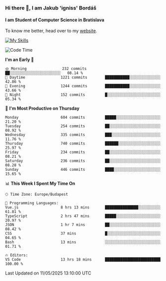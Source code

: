 ### Hi there 👋, I am Jakub 'igniss' Bordáš

#### I am Student of Computer Science in Bratislava
To know me better, head over to my [website](https://bordas.sk).

[![My Skills](https://skillicons.dev/icons?i=js,typescript,html,css,figma,svelte,vue,next,postgresql,nest,express,nodejs)](https://bordas.sk)


<!--START_SECTION:waka-->
![Code Time](http://img.shields.io/badge/Code%20Time-1%2C885%20hrs%2027%20mins-blue)

**I'm an Early 🐤** 

```text
🌞 Morning                232 commits         ██░░░░░░░░░░░░░░░░░░░░░░░   08.14 % 
🌆 Daytime                1221 commits        ███████████░░░░░░░░░░░░░░   42.86 % 
🌃 Evening                1244 commits        ███████████░░░░░░░░░░░░░░   43.66 % 
🌙 Night                  152 commits         █░░░░░░░░░░░░░░░░░░░░░░░░   05.34 % 
```
📅 **I'm Most Productive on Thursday** 

```text
Monday                   604 commits         █████░░░░░░░░░░░░░░░░░░░░   21.20 % 
Tuesday                  254 commits         ██░░░░░░░░░░░░░░░░░░░░░░░   08.92 % 
Wednesday                335 commits         ███░░░░░░░░░░░░░░░░░░░░░░   11.76 % 
Thursday                 740 commits         ██████░░░░░░░░░░░░░░░░░░░   25.97 % 
Friday                   234 commits         ██░░░░░░░░░░░░░░░░░░░░░░░   08.21 % 
Saturday                 236 commits         ██░░░░░░░░░░░░░░░░░░░░░░░   08.28 % 
Sunday                   446 commits         ████░░░░░░░░░░░░░░░░░░░░░   15.65 % 
```


📊 **This Week I Spent My Time On** 

```text
🕑︎ Time Zone: Europe/Budapest

💬 Programming Languages: 
Vue.js                   8 hrs 13 mins       ███████████████░░░░░░░░░░   61.81 % 
TypeScript               2 hrs 47 mins       █████░░░░░░░░░░░░░░░░░░░░   20.97 % 
JSON                     1 hr 7 mins         ██░░░░░░░░░░░░░░░░░░░░░░░   08.42 % 
CSS                      37 mins             █░░░░░░░░░░░░░░░░░░░░░░░░   04.65 % 
Bash                     13 mins             ░░░░░░░░░░░░░░░░░░░░░░░░░   01.71 % 

🔥 Editors: 
VS Code                  13 hrs 18 mins      █████████████████████████   100.00 % 
```


 Last Updated on 11/05/2025 13:10:00 UTC
<!--END_SECTION:waka-->
